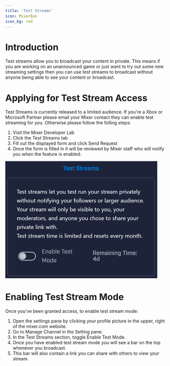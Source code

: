 ```yaml
---
title: 'Test Streams'
icon: MixerBan
icon_bg: red
---
```


# Introduction
Test streams allow you to broadcast your content in private. This means if you are working on an unannounced game or just want to try out some new streaming settings then you can use test streams to broadcast without anyone being able to see your content or broadcast.

# Applying for Test Stream Access
Test Streams is currently released to a limited audience. If you're a Xbox or Microsoft Partner please email your Mixer contact they can enable test streaming for you. Otherwise please follow the folling steps:
1. Visit the Mixer Developer Lab
1. Click the Test Streams tab
1. Fill out the displayed form and click Send Request
1. Once the form is filled in it will be reviewed by Mixer staff who will notify you when the feature is enabled.

![](enable.png)
# Enabling Test Stream Mode
Once you've been granted access, to enable test stream mode:
1. Open the settings pane by clicking your profile picture in the upper, right of the mixer.com website.
1. Go to Manage Channel in the Setting pane.
1. In the Test Streams section, toggle Enable Test Mode.
1. Once you have enabled test stream mode you will see a bar on the top whenever you broadcast.
1. This bar will also contain a link you can share with others to view your stream.